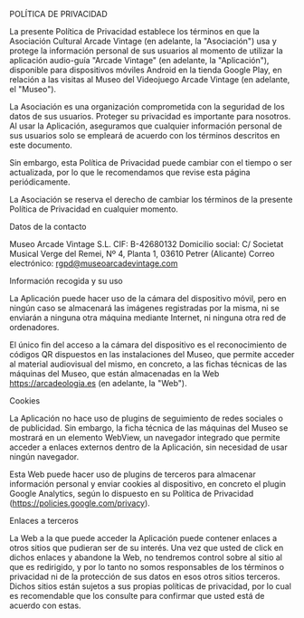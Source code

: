 POLÍTICA DE PRIVACIDAD

La presente Política de Privacidad establece los términos en que la Asociación Cultural Arcade Vintage (en adelante, la "Asociación") usa y protege la información personal de sus usuarios al momento de utilizar la aplicación audio-guía "Arcade Vintage" (en adelante, la "Aplicación"), disponible para dispositivos móviles Android en la tienda Google Play, en relación a las visitas al Museo del Videojuego Arcade Vintage (en adelante, el "Museo").

La Asociación es una organización comprometida con la seguridad de los datos de sus usuarios. Proteger su privacidad es importante para nosotros. Al usar la Aplicación, aseguramos que cualquier información personal de sus usuarios solo se empleará de acuerdo con los términos descritos en este documento.

Sin embargo, esta Política de Privacidad puede cambiar con el tiempo o ser actualizada, por lo que le recomendamos que revise esta página periódicamente.

La Asociación se reserva el derecho de cambiar los términos de la presente Política de Privacidad en cualquier momento.

Datos de la contacto

Museo Arcade Vintage S.L. CIF: B-42680132
Domicilio social: C/ Societat Musical Verge del Remei, Nº 4, Planta 1, 03610 Petrer (Alicante)
Correo electrónico: rgpd@museoarcadevintage.com

Información recogida y su uso

La Aplicación puede hacer uso de la cámara del dispositivo móvil, pero en ningún caso se almacenará las imágenes registradas por la misma, ni se enviarán a ninguna otra máquina mediante Internet, ni ninguna otra red de ordenadores.

El único fin del acceso a la cámara del dispositivo es el reconocimiento de códigos QR dispuestos en las instalaciones del Museo, que permite acceder al material audiovisual del mismo, en concreto, a las fichas técnicas de las máquinas del Museo, que están almacenadas en la Web https://arcadeologia.es (en adelante, la "Web").

Cookies

La Aplicación no hace uso de plugins de seguimiento de redes sociales o de publicidad.
Sin embargo, la ficha técnica de las máquinas del Museo se mostrará en un elemento WebView, un navegador integrado que permite acceder a enlaces externos dentro de la Aplicación, sin necesidad de usar ningún navegador.

Esta Web puede hacer uso de plugins de terceros para almacenar información personal y enviar cookies al dispositivo, en concreto el plugin Google Analytics, según lo dispuesto en su Política de Privacidad (https://policies.google.com/privacy).

Enlaces a terceros

La Web a la que puede acceder la Aplicación puede contener enlaces a otros sitios que pudieran ser de su interés. Una vez que usted de click en dichos enlaces y abandone la Web, no tendremos control sobre al sitio al que es redirigido, y por lo tanto no somos responsables de los términos o privacidad ni de la protección de sus datos en esos otros sitios terceros.
Dichos sitios están sujetos a sus propias políticas de privacidad, por lo cual es recomendable que los consulte para confirmar que usted está de acuerdo con estas.
